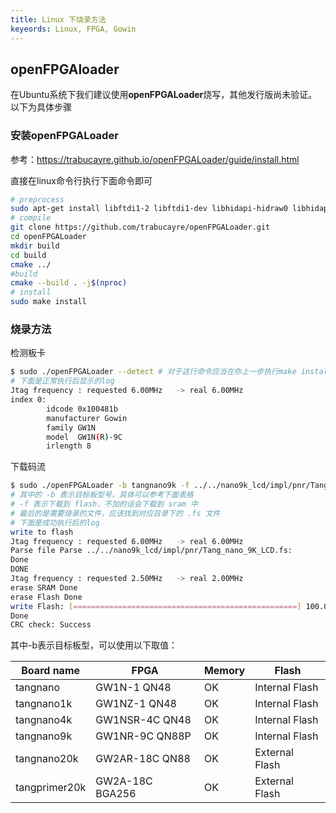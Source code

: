 ```yaml
---
title: Linux 下烧录方法
keyeords: Linux, FPGA, Gowin
---
```


## openFPGAloader

在Ubuntu系统下我们建议使用**openFPGALoader**烧写，其他发行版尚未验证。以下为具体步骤

### 安装openFPGALoader

参考：https://trabucayre.github.io/openFPGALoader/guide/install.html

直接在linux命令行执行下面命令即可

```bash
# preprocess
sudo apt-get install libftdi1-2 libftdi1-dev libhidapi-hidraw0 libhidapi-dev libudev-dev zlib1g-dev cmake pkg-config make g++
# compile
git clone https://github.com/trabucayre/openFPGALoader.git
cd openFPGALoader
mkdir build
cd build
cmake ../ 
#build
cmake --build . -j$(nproc)
# install
sudo make install
```

### 烧录方法

检测板卡
```bash
$ sudo ./openFPGALoader --detect # 对于这行命令应当在你上一步执行make install的目录下执行 
# 下面是正常执行后显示的log
Jtag frequency : requested 6.00MHz   -> real 6.00MHz
index 0:
        idcode 0x100481b
        manufacturer Gowin
        family GW1N
        model  GW1N(R)-9C
        irlength 8
```

下载码流

```bash
$ sudo ./openFPGALoader -b tangnano9k -f ../../nano9k_lcd/impl/pnr/Tang_nano_9K_LCD.fs
# 其中的 -b 表示目标板型号，具体可以参考下面表格
# -f 表示下载到 flash，不加的话会下载到 sram 中
# 最后的是需要烧录的文件，应该找到对应目录下的 .fs 文件
# 下面是成功执行后的log
write to flash
Jtag frequency : requested 6.00MHz   -> real 6.00MHz  
Parse file Parse ../../nano9k_lcd/impl/pnr/Tang_nano_9K_LCD.fs: 
Done
DONE
Jtag frequency : requested 2.50MHz   -> real 2.00MHz  
erase SRAM Done
erase Flash Done
write Flash: [==================================================] 100.00%
Done
CRC check: Success

```

其中-b表示目标板型，可以使用以下取值：

| Board name    | FPGA            | Memory | Flash          |
| ------------- | --------------- | ------ | -------------- |
| tangnano      | GW1N-1 QN48     | OK     | Internal Flash |
| tangnano1k    | GW1NZ-1 QN48    | OK     | Internal Flash |
| tangnano4k    | GW1NSR-4C QN48  | OK     | Internal Flash |
| tangnano9k    | GW1NR-9C QN88P  | OK     | Internal Flash |
| tangnano20k   | GW2AR-18C QN88  | OK     | External Flash |
| tangprimer20k | GW2A-18C BGA256 | OK     | External Flash |